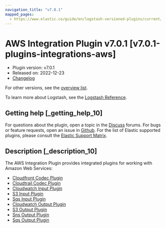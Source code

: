 ```yaml
---
navigation_title: "v7.0.1"
mapped_pages:
  - https://www.elastic.co/guide/en/logstash-versioned-plugins/current/v7.0.1-plugins-integrations-aws.html
---
```


# AWS Integration Plugin v7.0.1 [v7.0.1-plugins-integrations-aws]


* Plugin version: v7.0.1
* Released on: 2022-12-23
* [Changelog](https://github.com/logstash-plugins/logstash-integration-aws/blob/v7.0.1/CHANGELOG.md)

For other versions, see the [overview list](integration-aws-index.md).

To learn more about Logstash, see the [Logstash Reference](logstash://reference/index.md).

## Getting help [_getting_help_10]

For questions about the plugin, open a topic in the [Discuss](http://discuss.elastic.co) forums. For bugs or feature requests, open an issue in [Github](https://github.com/logstash-plugins/logstash-integration-aws). For the list of Elastic supported plugins, please consult the [Elastic Support Matrix](https://www.elastic.co/support/matrix#matrix_logstash_plugins).


## Description [_description_10]

The AWS Integration Plugin provides integrated plugins for working with Amazon Web Services:

* [Cloudfront Codec Plugin](/lsr/plugins-codecs-cloudfront.md)
* [Cloudtrail Codec Plugin](/lsr/plugins-codecs-cloudtrail.md)
* [Cloudwatch Input Plugin](/lsr/plugins-inputs-cloudwatch.md)
* [S3 Input Plugin](/lsr/plugins-inputs-s3.md)
* [Sqs Input Plugin](/lsr/plugins-inputs-sqs.md)
* [Cloudwatch Output Plugin](/lsr/plugins-outputs-cloudwatch.md)
* [S3 Output Plugin](/lsr/plugins-outputs-s3.md)
* [Sns Output Plugin](/lsr/plugins-outputs-sns.md)
* [Sqs Output Plugin](/lsr/plugins-outputs-sqs.md)


